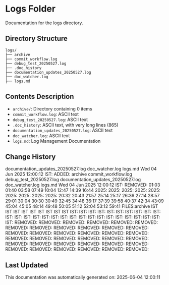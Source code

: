 <!-- filepath: /home/michaelnewham/Projects/create_python_project/logs/aboutthisfolder.md -->
# Logs Folder

Documentation for the logs directory.

## Directory Structure

```
logs/
├── archive
├── commit_workflow.log
├── debug_test_20250527.log
├── .doc_history
├── documentation_updates_20250527.log
├── doc_watcher.log
├── logs.md
```

## Contents Description

- `archive/`: Directory containing 0 items
- `commit_workflow.log`: ASCII text
- `debug_test_20250527.log`: ASCII text
- `.doc_history`: ASCII text, with very long lines (865)
- `documentation_updates_20250527.log`: ASCII text
- `doc_watcher.log`: ASCII text
- `logs.md`: Log Management Documentation

## Change History

documentation_updates_20250527.log
doc_watcher.log
logs.md
Wed 04 Jun 2025 12:00:12 IST: ADDED: archive commit_workflow.log debug_test_20250527.log documentation_updates_20250527.log doc_watcher.log logs.md 
Wed 04 Jun 2025 12:00:12 IST: REMOVED:                                     01:03 01:40 03:58 07:49 10:04 12:47 14:39 16:44 2025: 2025: 2025: 2025: 2025: 2025: 2025: 2025: 2025: 20:32 20:43 21:57 25:14 25:17 26:36 27:14 28:57 29:01 30:04 30:30 30:49 32:45 34:48 36:17 37:39 39:58 40:37 42:34 43:09 45:04 45:05 48:14 49:48 50:05 51:12 52:04 53:12 59:41 FILES:archive IST IST IST IST IST IST IST IST IST IST: IST: IST: IST: IST: IST: IST: IST: IST: IST: IST: IST: IST: IST: IST: IST: IST: IST: IST: IST: IST: IST: IST: IST: IST: IST: IST: IST: REMOVED: REMOVED: REMOVED: REMOVED: REMOVED: REMOVED: REMOVED: REMOVED: REMOVED: REMOVED: REMOVED: REMOVED: REMOVED: REMOVED: REMOVED: REMOVED: REMOVED: REMOVED: REMOVED: REMOVED: REMOVED: REMOVED: REMOVED: REMOVED: REMOVED: REMOVED: REMOVED: REMOVED: REMOVED: REMOVED: REMOVED: REMOVED: REMOVED: REMOVED: REMOVED: REMOVED: 

## Last Updated

This documentation was automatically generated on: 2025-06-04 12:00:11
